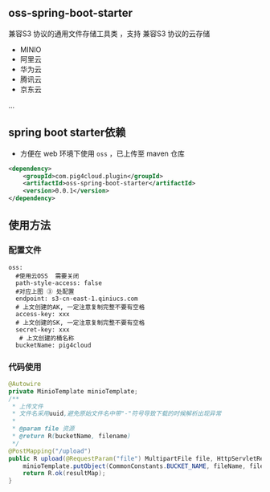 ## oss-spring-boot-starter

兼容S3 协议的通用文件存储工具类 ，支持 兼容S3 协议的云存储 

- MINIO
- 阿里云
- 华为云
- 腾讯云
- 京东云

...

## spring boot starter依赖

- 方便在 web 环境下使用 `oss` ，已上传至 maven 仓库
```xml
<dependency>
    <groupId>com.pig4cloud.plugin</groupId>
    <artifactId>oss-spring-boot-starter</artifactId>
    <version>0.0.1</version>
</dependency>
```

## 使用方法

### 配置文件

```
oss:
  #使用云OSS  需要关闭
  path-style-access: false 
  #对应上图 ③ 处配置
  endpoint: s3-cn-east-1.qiniucs.com 
  # 上文创建的AK, 一定注意复制完整不要有空格
  access-key: xxx   
  # 上文创建的SK, 一定注意复制完整不要有空格
  secret-key: xxx   
   # 上文创建的桶名称
  bucketName: pig4cloud 
```

### 代码使用

```java
@Autowire
private MinioTemplate minioTemplate;
/**
 * 上传文件
 * 文件名采用uuid,避免原始文件名中带"-"符号导致下载的时候解析出现异常
 *
 * @param file 资源
 * @return R(bucketName, filename)
 */
@PostMapping("/upload")
public R upload(@RequestParam("file") MultipartFile file, HttpServletRequest request) {
	minioTemplate.putObject(CommonConstants.BUCKET_NAME, fileName, file.getInputStream());
	return R.ok(resultMap);
}
```
